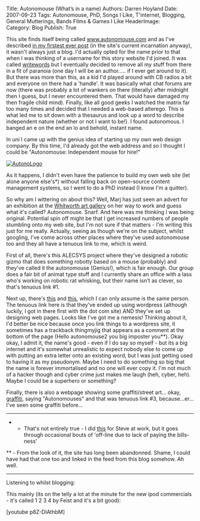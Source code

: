 Title:          Autonomouse (What’s in a name)
Authors:        Darren Hoyland
Date:           2007-09-23
Tags:           Autonomouse, PhD, Songs I Like, T'internet, Blogging, General Mutterings, Bands Films &amp; Games I Like
HeaderImage:    
Category:       Blog
Publish:        True


This site finds itself being called www.autonomouse.com and as I've described <a href="http://www.autonomouse.com/2007/07/01/autonomousecom-is-dead-long-live-autonomousecom/">in my firstest ever post</a> (in the site's current incarnation anyway), it wasn't always just a blog. I'd actually opted for the name prior to that when I was thinking of a username for this story website I'd joined.  It was called <a href="http://www.writewords.org.uk/members/show_profile.asp?member_id=3044">writewords</a> but I eventually decided to remove all my stuff from there in a fit of paranoia (one day I will be an author..... if I ever get around to it). But there was more than this, as a kid I'd played around with CB radios a bit and everyone on there had a 'handle'. It was basically what chat forums are now (there was probably a lot of wankers on there (literally) after midnight then I guess, but I never encountered them. That would have damaged my then fragile child mind). Finally, like all good geeks I watched the matrix far too many times and decided that I needed a web-based alterego. This is what led me to sit down with a thesaurus and look up a word to describe independent nature (whether or not I want to be!). I found autonomous. I banged an e on the end an lo and behold, instant name.

In uni I came up with the genius idea of starting up my own web design company. By this time, I'd already got the web address and so I thought I could be "Autonomouse: Independent mouse for hire!"

<a href="http://www.autonomouse.com/wp-content/uploads/2007/09/autono-logo.bmp" title="AutonoLogo"><img src="http://www.autonomouse.com/wp-content/uploads/2007/09/autono-logo.bmp" alt="AutonoLogo" /></a>

As it happens, I didn't even have the patience to build my own web site (let alone anyone else's*) without falling back on open-source content management systems, so I went to do a PhD instead (I know I'm a quitter).

So why am I wittering on about this? Well, Marj has just seen  an advert for an exhibition at the <a href="http://www.whitworth.manchester.ac.uk/">Whitworth art gallery</a> on her way to work and guess what it's called? Autonomouse. Snarf.  And here was me thinking I was being original. Potential spin off might be that I get increased numbers of people stumbling onto my web site, but I'm not sure if that matters - I'm writing this just for me really. Actually, seeing as though we're on the subject, whilst googling, I've come across other places where they've used autonomouse too and they all have a tenuous link to me, which is weird.

First of all, there's this ALECSYS project where they've designed a robotic gizmo that does something robotty based on a mouse (probably) and they've called it the autonomouse (Genius!), which is fair enough. Our group does a fair bit of animat type stuff and I currently share an office with a lass who's working on robotic rat whisking, but their name isn't as clever, so that's tenuous link #1.

Next up, there's <a href="http://www.openwebdesign.org/forum/showthread.php?p=2705#post2705">this</a> and <a href="http://autonomouse.wordpress.com/">this</a>, which I can only assume is the same person. The tenuous link here is that they've ended up using wordpress (although luckily, I got in there first with the dot com site) AND they've set up designing web pages. Looks like I've got me a nemesis! Thinking about it, I'd better be nice because once you link things to a wordpress site, it sometimes has a trackback thingmyjig that appears as a comment at the bottom of the page (Hello autonomouse2 you big imposter you**). Okay okay, I admit it, the name's good - even if I do say so myself - but its a big internet and it's somewhat unrealistic to expect nobody else to come up with putting an extra letter onto an existing word, but I was just getting used to having it as my pseudonym. Maybe I need to do something so big that the name is forever immortalised and no one will ever copy it. I'm not much of a hacker though and cyber crime just makes me laugh (heh, cyber, heh). Maybe I could be a superhero or something?

Finally, there is also a webpage showing some graffiti/street art... okay, <a href="http://www.osi.yaya23.net/gallery/1_us/11.html">graffiti</a>, saying "Autonomouses" and that was tenuous link #3, because...er... I've seen some graffiti before...

-----

* - That's not entirely true - I did <a href="http://www.jellypot.com">this</a> for Steve at work, but it goes through occasional bouts of 'off-line due to lack of paying the bills-ness'

** - From the look of it, the site has long been abandonned. Shame, I could have had that one too and linked in the feed from this blog somehow. Ah well.

----

Listening to whilst blogging:

This mainly (its on the telly a lot at the minute for the new ipod commercials - it's called 1 2 3 4 by Feist and it's a bit good):

[youtube p8Z-DIAthbM]